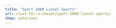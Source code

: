 ```yaml
---
title: "Sport 2000 Lionel Sports"
url: /sixt-fer-a-cheval/sport-2000-lionel-sports/
shop: extérieur
---
```

